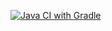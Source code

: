 [![Java CI with Gradle](https://github.com/sibiryakov27/rest/actions/workflows/gradle.yml/badge.svg)](https://github.com/sibiryakov27/rest/actions/workflows/gradle.yml)